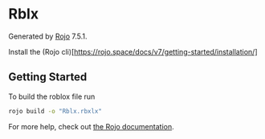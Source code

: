 # Rblx
Generated by [Rojo](https://github.com/rojo-rbx/rojo) 7.5.1.

Install the (Rojo cli)[https://rojo.space/docs/v7/getting-started/installation/]

## Getting Started
To build the roblox file run

```bash
rojo build -o "Rblx.rbxlx"
```

For more help, check out [the Rojo documentation](https://rojo.space/docs).
